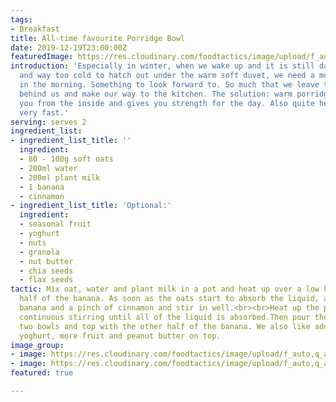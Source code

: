 ```yaml
---
tags:
- Breakfast
title: All-time favourite Porridge Bowl
date: 2019-12-19T23:00:00Z
featuredImage: https://res.cloudinary.com/foodtactics/image/upload/f_auto,q_auto,w_auto,dpr_auto,c_scale/v1576848986/porridge-bowl-with-chia-pudding-01_al0agi.jpg
introduction: 'Especially in winter, when we wake up and it is still dark outside
  and way too cold to hatch out under the warm soft duvet, we need a motivation boost
  in the morning. Something to look forward to. So much that we leave the warm bed
  behind us and make our way to the kitchen. The solution: warm porridge that warms
  you from the inside and gives you strength for the day. Also quite healthy and made
  very fast.'
serving: serves 2
ingredient_list:
- ingredient_list_title: ''
  ingredient:
  - 80 - 100g soft oats
  - 200ml water
  - 200ml plant milk
  - 1 banana
  - cinnamon
- ingredient_list_title: 'Optional:'
  ingredient:
  - seasonal fruit
  - yoghurt
  - nuts
  - granola
  - nut butter
  - chia seeds
  - flax seeds
tactic: Mix oat, water and plant milk in a pot and heat up over a low heat.<br><br>Mash
  half of the banana. As soon as the oats start to absorb the liquid, add the mashed
  banana and a pinch of cinnamon and stir in well.<br><br>Heat up the porridge under
  continuous stirring until all of the liquid is absorbed.Then pour the porridge into
  two bowls and top with the other half of the banana. We also like adding granola.
  yoghurt, more fruit and peanut butter on top.
image_group:
- image: https://res.cloudinary.com/foodtactics/image/upload/f_auto,q_auto,w_auto,dpr_auto,c_scale/v1576849213/porridge-bowl-with-chia-pudding-02_m1rlof.jpg
- image: https://res.cloudinary.com/foodtactics/image/upload/f_auto,q_auto,w_auto,dpr_auto,c_scale/v1576849191/porridge-bowl-with-raspberries-03_ur5typ.jpg
featured: true

---
```

